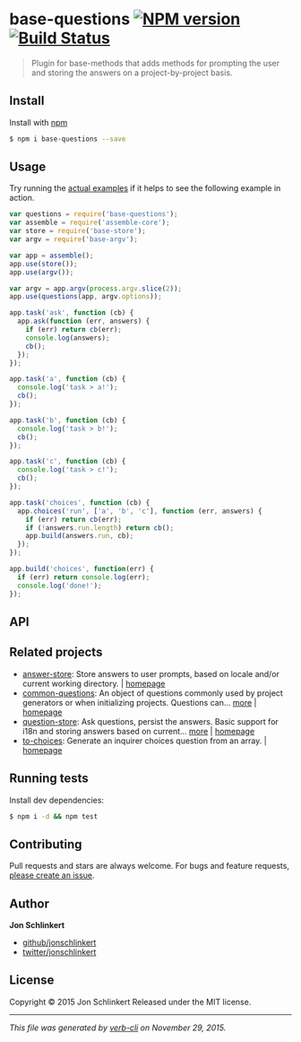 # base-questions [![NPM version](https://badge.fury.io/js/base-questions.svg)](http://badge.fury.io/js/base-questions)  [![Build Status](https://travis-ci.org/jonschlinkert/base-questions.svg)](https://travis-ci.org/jonschlinkert/base-questions)

> Plugin for base-methods that adds methods for prompting the user and storing the answers on a project-by-project basis.

## Install

Install with [npm](https://www.npmjs.com/)

```sh
$ npm i base-questions --save
```

## Usage

Try running the [actual examples](./example.js) if it helps to see the following example in action.

```js
var questions = require('base-questions');
var assemble = require('assemble-core');
var store = require('base-store');
var argv = require('base-argv');

var app = assemble();
app.use(store());
app.use(argv());

var argv = app.argv(process.argv.slice(2));
app.use(questions(app, argv.options));

app.task('ask', function (cb) {
  app.ask(function (err, answers) {
    if (err) return cb(err);
    console.log(answers);
    cb();
  });
});

app.task('a', function (cb) {
  console.log('task > a!');
  cb();
});

app.task('b', function (cb) {
  console.log('task > b!');
  cb();
});

app.task('c', function (cb) {
  console.log('task > c!');
  cb();
});

app.task('choices', function (cb) {
  app.choices('run', ['a', 'b', 'c'], function (err, answers) {
    if (err) return cb(err);
    if (!answers.run.length) return cb();
    app.build(answers.run, cb);
  });
});

app.build('choices', function(err) {
  if (err) return console.log(err);
  console.log('done!');
});
```

## API

## Related projects

* [answer-store](https://www.npmjs.com/package/answer-store): Store answers to user prompts, based on locale and/or current working directory. | [homepage](https://github.com/jonschlinkert/answer-store)
* [common-questions](https://www.npmjs.com/package/common-questions): An object of questions commonly used by project generators or when initializing projects. Questions can… [more](https://www.npmjs.com/package/common-questions) | [homepage](https://github.com/generate/common-questions)
* [question-store](https://www.npmjs.com/package/question-store): Ask questions, persist the answers. Basic support for i18n and storing answers based on current… [more](https://www.npmjs.com/package/question-store) | [homepage](https://github.com/jonschlinkert/question-store)
* [to-choices](https://www.npmjs.com/package/to-choices): Generate an inquirer choices question from an array. | [homepage](https://github.com/generate/to-choices)

## Running tests

Install dev dependencies:

```sh
$ npm i -d && npm test
```

## Contributing

Pull requests and stars are always welcome. For bugs and feature requests, [please create an issue](https://github.com/jonschlinkert/base-questions/issues/new).

## Author

**Jon Schlinkert**

+ [github/jonschlinkert](https://github.com/jonschlinkert)
+ [twitter/jonschlinkert](http://twitter.com/jonschlinkert)

## License

Copyright © 2015 Jon Schlinkert
Released under the MIT license.

***

_This file was generated by [verb-cli](https://github.com/assemble/verb-cli) on November 29, 2015._